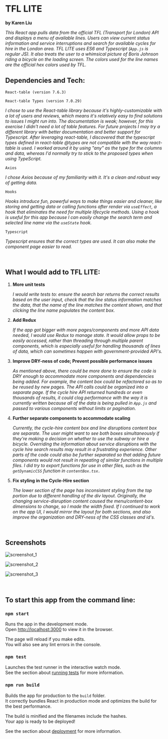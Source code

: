 # TFL LITE
**by Karen Liu**

*This React app pulls data from the official TFL (Transport for London) API and displays a menu of available lines. Users can view current status information and service interruptions and search for available cycles for hire in the London area. TFL LITE uses ES6 and Typescript (`App.js` is regular JS). It also treats the user to a whimsical picture of Boris Johnson riding a bicycle on the loading screen. The colors used for the line names are the official hex colors used by TFL.*

## Dependencies and Tech:
`React-table (version 7.6.3)`

`React-table Types (version 7.0.29)`

*I chose to use the React-table library because it's highly-customizable with a lot of users and reviews, which means it's relatively easy to find solutions to issues I might run into. The documentation is weak; however, for this exercise I didn't need a lot of table features. For future projects I may try a different library with better documentation and better support for Typescript. After leveraging react-table, I discovered that the typescript types defined in react-table @types are not compatible with the way react-table is used. I worked around it by using "any" as the type for the columns and data, whereas I'd normally try to stick to the proposed types when using TypeScript.*

`Axios` 

*I chose Axios because of my familiarity with it. It's a clean and robust way of getting data.*

`Hooks`

*Hooks introduce fun, powerful ways to make things easier and cleaner, like storing and getting data or calling functions after render via `useEffect`, a hook that eliminates the need for multiple lifecycle methods. Using a hook is useful for this app because I can easily change the search term and selected line name via the `useState` hook.*

`Typescript`

*Typescript ensures that the correct types are used. It can also make the component page easier to read.*

<br />

## What I would add to TFL LITE:

1. **More unit tests**

    *I would write tests to: ensure the search bar returns the correct results based on the user input, check that the line status information matches the data, that the name of the line matches the content shown, and that clicking the line name populates the content box.*

2. **Add Redux**
    
    *If the app got bigger with more pages/components and more API data needed, I would use Redux to manage state. It would allow props to be easily accessed, rather than threading through multiple parent components, which is especially useful for handling thousands of lines of data, which can sometimes happen with government-provided API's.*

3. **Improve DRY-ness of code; Prevent possible performance issues**
    
    *As mentioned above, there could be more done to ensure the code is DRY enough to accommodate more components and dependencies being added. For example, the content box could be refactored so as to be reused by new pages. The API calls could be organized into a separate page. If the cycle hire API returned hundreds or even thousands of results, it could clog performance with the way it is currently written because all of the data is being pulled in `App.js` and passed to various components without limits or pagination.*

4. **Further separate components to accommodate scaling**
    
    *Currently, the cycle-hire content box and line disruptions content box are separate. The user might want to see both boxes simultaneously if they're making a decision on whether to use the subway or hire a bicycle. Overriding the information about service disruptions with the cycle hire search results may result in a frustrating experience. Other parts of the code could also be further separated so that adding future components would not result in repeating of similar functions in multiple files. I did try to export functions for use in other files, such as the `getDynamicCSS` function in `contentBox.tsx.`*

5. **Fix styling in the Cycle-Hire section**

    *The lower section of the page has inconsistent styling from the top portion due to different handling of the div layout. Originally, the changing service-disruption content caused the menu/content-box dimensions to change, so I made the width fixed. If I continued to work on the app UI, I would mirror the layout for both sections, and also improve the organization and DRY-ness of the CSS classes and id's.*


<br />

## Screenshots

![screenshot_1](tfl-lite_screenshot_1.png)

![screenshot_2](tfl-lite_screenshot_2.png)

![screenshot_3](tfl-lite_screenshot_3.png)

<br />

## To start this app from the command line:

### `npm start`

Runs the app in the development mode.\
Open [http://localhost:3000](http://localhost:3000) to view it in the browser.

The page will reload if you make edits.\
You will also see any lint errors in the console.

### `npm test`

Launches the test runner in the interactive watch mode.\
See the section about [running tests](https://facebook.github.io/create-react-app/docs/running-tests) for more information.

### `npm run build`

Builds the app for production to the `build` folder.\
It correctly bundles React in production mode and optimizes the build for the best performance.

The build is minified and the filenames include the hashes.\
Your app is ready to be deployed!

See the section about [deployment](https://facebook.github.io/create-react-app/docs/deployment) for more information.

